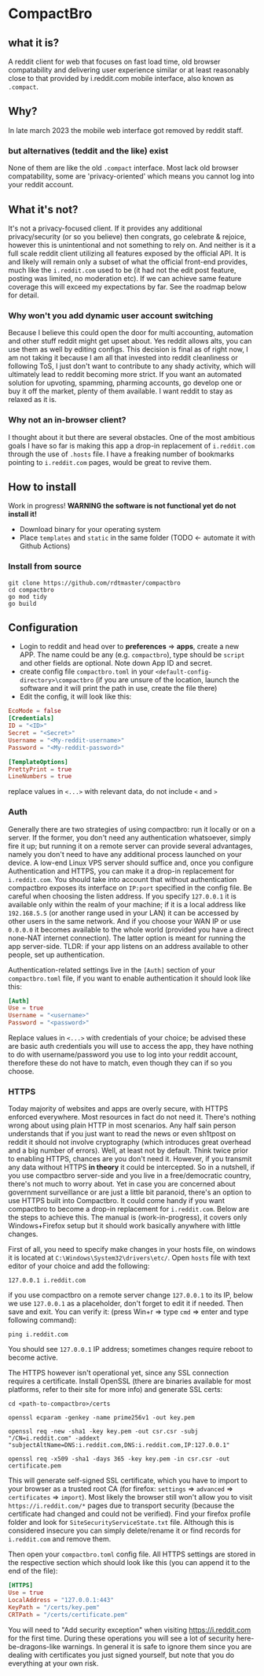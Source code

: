 # CompactBro
## what it is?
A reddit client for web that focuses on fast load time, old browser compatability and delivering user experience similar or at least reasonably close to that provided by i.reddit.com mobile interface, also known as `.compact`.

## Why?
In late march 2023 the mobile web interface got removed by reddit staff.

### but alternatives (teddit and the like) exist
None of them are like the old ``.compact`` interface. Most lack old browser compatability, some are 'privacy-oriented' which means you cannot log into your reddit account.

## What it's not?
It's not a privacy-focused client. If it provides any additional privacy/security (or so you believe) then congrats, go celebrate & rejoice, however this is unintentional and not something to rely on. And neither is it a full scale reddit client utilizing all features exposed by the official API. It is and likely will remain only a subset of what the official front-end provides, much like the `i.reddit.com` used to be (it had not the edit post feature, posting was limited, no moderation etc). If we can achieve same feature coverage this will exceed my expectations by far. See the roadmap below for detail.

### Why won't you add dynamic user account switching
Because I believe this could open the door for multi accounting, automation and other stuff reddit might get upset about. Yes reddit allows alts, you can use them as well by editing configs. This decision is final as of right now, I am not taking it because I am all that invested into reddit cleanliness or following ToS, I just don't want to contribute to any shady activity, which will ultimately lead to reddit becoming more strict. If you want an automated solution for upvoting, spamming, pharming accounts, go develop one or buy it off the market, plenty of them available. I want reddit to stay as relaxed as it is.

### Why not an in-browser client?
I thought about it but there are several obstacles. One of the most ambitious goals I have so far is making this app a drop-in replacement of `i.reddit.com` through the use of `.hosts` file. I have a freaking number of bookmarks pointing to `i.reddit.com` pages, would be great to revive them.

## How to install
Work in progress!
**WARNING the software is not functional yet do not install it!**

- Download binary for your operating system
- Place `templates` and `static` in the same folder (TODO <- automate it with Github Actions)

### Install from source
```shell
git clone https://github.com/rdtmaster/compactbro
cd compactbro
go mod tidy
go build
```

## Configuration
- Login to reddit and head over to **preferences** => **apps**, create a new APP. The name could be any (e.g. `compactbro`), type should be `script` and other fields are optional. Note down App ID and secret.
- create config file `compactbro.toml` in your `<default-config-directory>\compactbro` (if you are unsure of the location, launch the software and it will print the path in use, create the file there)
- Edit the config, it will look like this:

```toml
EcoMode = false
[Credentials]
ID = "<ID>"
Secret = "<Secret>"
Username = "<My-reddit-username>"
Password = "<My-reddit-password>"

[TemplateOptions]
PrettyPrint = true
LineNumbers = true
```
replace values in `<...>` with relevant data, do not include `<` and `>`

### Auth
Generally there are two strategies of using compactbro: run it locally or on a server. If the former, you don't need any authentication whatsoever, simply fire it up; but running it on a remote server can provide several advantages, namely you don't need to have any additional process launched on your device. A low-end Linux VPS server should suffice and, once you configure Authentication and HTTPS, you can make it a drop-in replacement for `i.reddit.com`.
You should take into account that without authentication compactbro exposes its interface on `IP:port` specified in the config file. Be careful when choosing the listen address. If you specify `127.0.0.1` it is available only within the realm of your machine; if it is a local address like `192.168.5.5` (or another range used in your LAN) it can be accessed by other users in the same network. And if you choose your WAN IP or use `0.0.0.0`  it becomes available to the whole world (provided you have a direct none-NAT internet connection). The latter option is meant for running the app server-side.
TLDR: if your app listens on an address available to other people, set up authentication.

Authentication-related settings live in the `[Auth]` section of your `compactbro.toml` file, if you want to enable authentication it should look like this:
```toml
[Auth]
Use = true
Username = "<username>"
Password = "<password>"
```
Replace values in `<...>` with credentials of your choice; be advised these are basic auth credentials you will use to access the app, they have nothing to do with username/password you use to log into your reddit account, therefore these do not have to match, even though they can if so you choose.

### HTTPS
Today majority of websites and apps are overly secure, with HTTPS enforced everywhere. Most resources in fact do not need it. There's nothing wrong about using plain HTTP in most scenarios. Any half sain person understands that if you just want to read the news or even sh1tpost on reddit it should not involve cryptography (which introduces great overhead and a big number of errors). Well, at least not by default. Think twice prior to enabling HTTPS, chances are you don't need it.
However, if you transmit any data without HTTPS **in theory** it could be intercepted. So in a nutshell, if you use compactbro server-side and you live in a free/democratic country, there's not much to worry about. Yet in case you are concerned about government surveillance or are just a little bit paranoid, there's an option to use HTTPS built into Compactbro. It could come handy if you want compactbro to become a drop-in replacement for `i.reddit.com`. Below are the steps to achieve this. The manual is (work-in-progress), it covers only Windows+Firefox setup but it should work basically anywhere with little changes.

First of all, you need to specify make changes in your hosts file, on windows it is located at `C:\Windows\System32\drivers\etc/`. Open `hosts` file with text editor of your choice and add the following:
```
127.0.0.1 i.reddit.com
```
if you use compactbro on a remote server change `127.0.0.1` to its IP, below we use `127.0.0.1` as a placeholder, don't forget to edit it if needed.
Then save and exit. You can verify it: (press Win+r => type `cmd` => enter and type following command):
```
ping i.reddit.com
```
You should see `127.0.0.1` IP address; sometimes changes require reboot to become active.

The HTTPS however isn't operational yet, since any SSL connection requires a certificate. Install OpenSSL (there are binaries available for most platforms, refer to their site for more info) and generate SSL certs:
```shell
cd <path-to-compactbro>/certs

openssl ecparam -genkey -name prime256v1 -out key.pem

openssl req -new -sha1 -key key.pem -out csr.csr -subj "/CN=i.reddit.com" -addext "subjectAltName=DNS:i.reddit.com,DNS:i.reddit.com,IP:127.0.0.1"

openssl req -x509 -sha1 -days 365 -key key.pem -in csr.csr -out certificate.pem
```
This will generate self-signed SSL certificate, which you have to import to your browser as a trusted root CA (for firefox: `settings` => `advanced` => `certificates` => `import`). Most likely the browser still won't allow you to visit `https://i.reddit.com/*` pages due to transport security (because the certificate had changed and could not be verified). Find your firefox profile folder and look for `SiteSecurityServiceState.txt` file. Although this is considered insecure you can simply delete/rename it or find records for `i.reddit.com` and remove them.

Then open your `compactbro.toml` config file. All HTTPS settings are stored in the respective section which should look like this (you can append it to the end of the file):
```toml
[HTTPS]
Use = true
LocalAddress = "127.0.0.1:443"
KeyPath = "/certs/key.pem"
CRTPath = "/certs/certificate.pem"
```

You will need to "Add security exception" when visiting https://i.reddit.com for the first time. During these operations you will see a lot of security here-be-dragons-like warnings. In general it is safe to ignore them since you are dealing with certificates you just signed yourself, but note that you do everything at your own risk.